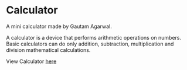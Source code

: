 # Calculator
A mini calculator made by Gautam Agarwal.

A calculator is a device that performs arithmetic operations on numbers. Basic calculators can do only addition, subtraction, multiplication and division mathematical calculations.

View Calculator [here](https://firstproject-calculator.netlify.app/)
